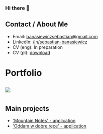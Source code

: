 ### Hi there 👋

## Contact / About Me
* Email: <a href="mailto:banasiewiczsebastian@gmail.com">banasiewiczsebastian@gmail.com</a>
* LinkedIn: <a href="https://linkedin.com/in/sebastian-banasiewicz">/in/sebastian-banasiewicz</a>
* CV (eng): <!-- <a href="#">In preparation</a> --> In preparation
* CV (pl): <a href="https://megawrzuta.pl/download/4bdfe062b706255cb10aec8e023c8638.html">download</a>

# Portfolio

<a href="https://github.com/SebastianBanasiewicz/github-readme-stats">
  <img align="center" style="margin: 10px 0" src="https://github-readme-stats.vercel.app/api/top-langs/?username=SebastianBanasiewicz&layout=compact&theme=dark" />
</a>

## Main projects
* ['Mountain Notes' - application](https://github.com/SebastianBanasiewicz/MountainNotes)
* ['Oddam w dobre ręce' - application](https://github.com/SebastianBanasiewicz/Charity)

<!--
**SebastianBanasiewicz/SebastianBanasiewicz** is a ✨ _special_ ✨ repository because its `README.md` (this file) appears on your GitHub profile.

Here are some ideas to get you started:

- 🔭 I’m currently working on 'Oddam w dobre ręce'
- 🌱 I’m currently learning 'React + Redux'
- 👯 I’m looking to collaborate on Junior Java Developer
- 🤔 I’m looking for help with ...
- 💬 Ask me about ...
- 📫 How to reach me: ...
- 😄 Pronouns: ...
- ⚡ Fun fact: ...
-->
